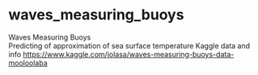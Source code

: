 # waves_measuring_buoys
Waves Measuring Buoys<br>
Predicting of approximation of sea surface temperature
Kaggle data and info https://www.kaggle.com/jolasa/waves-measuring-buoys-data-mooloolaba
